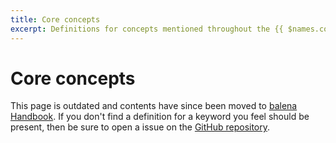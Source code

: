 ```yaml
---
title: Core concepts
excerpt: Definitions for concepts mentioned throughout the {{ $names.company.lower }} documentation
---
```


# Core concepts

This page is outdated and contents have since been moved to [balena Handbook](https://handbook.balena.io/glossary).
If you don't find a definition for a keyword you feel should be present, then be sure to open a issue on the [GitHub repository](https://github.com/balenaltd/handbook/issues/). 